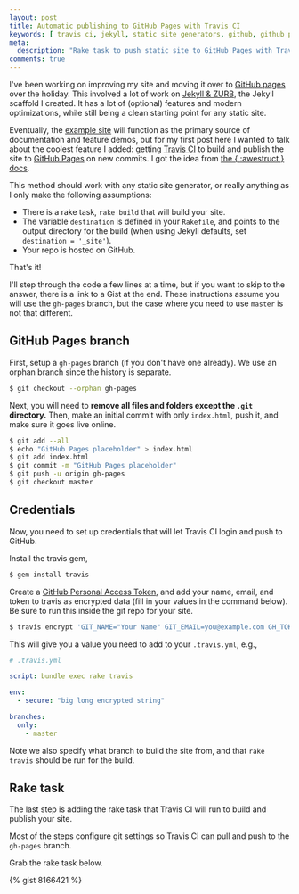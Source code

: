 ```yaml
---
layout: post
title: Automatic publishing to GitHub Pages with Travis CI
keywords: [ travis ci, jekyll, static site generators, github, github pages, git, rake, ruby ]
meta:
  description: "Rake task to push static site to GitHub Pages with Travis CI."
comments: true
---
```


I've been working on improving my site
and moving it over to [GitHub pages](https://pages.github.com/) over the holiday.
This involved a lot of work on [Jekyll & ZURB](https://github.com/razor-x/jekyll-and-zurb),
the Jekyll scaffold I created.
It has a lot of (optional) features and modern optimizations,
while still being a clean starting point for any static site.

Eventually, the [example site](http://io.evansosenko.com/jekyll-and-zurb/)
will function as the primary source of documentation and feature demos,
but for my first post here I wanted to talk about the coolest feature I added:
getting [Travis CI](https://travis-ci.org/) to build and publish the site
to [GitHub Pages](http://pages.github.com/) on new commits.
I got the idea from [the { :awestruct } docs](http://awestruct.org/auto-deploy-to-github-pages/).

This method should work with any static site generator,
or really anything as I only make the following assumptions:

- There is a rake task, `rake build` that will build your site.
- The variable `destination` is defined in your `Rakefile`,
  and points to the output directory for the build
  (when using Jekyll defaults, set `destination = '_site'`).
- Your repo is hosted on GitHub.

That's it!

I'll step through the code a few lines at a time,
but if you want to skip to the answer, there is a link to a Gist at the end.
These instructions assume you will use the `gh-pages` branch,
but the case where you need to use `master` is not that different.

## GitHub Pages branch

First, setup a `gh-pages` branch (if you don't have one already).
We use an orphan branch since the history is separate.

```bash
$ git checkout --orphan gh-pages
```

Next, you will need to **remove all files and folders except the `.git` directory.**
Then, make an initial commit with only `index.html`, push it, and make sure it goes live online.

```bash
$ git add --all
$ echo "GitHub Pages placeholder" > index.html
$ git add index.html
$ git commit -m "GitHub Pages placeholder"
$ git push -u origin gh-pages
$ git checkout master
```

## Credentials

Now, you need to set up credentials that will let Travis CI login and push to GitHub.

Install the travis gem,

```bash
$ gem install travis
```

Create a [GitHub Personal Access Token](https://github.com/settings/applications),
and add your name, email, and token to travis as encrypted data
(fill in your values in the command below).
Be sure to run this inside the git repo for your site.

```bash
$ travis encrypt 'GIT_NAME="Your Name" GIT_EMAIL=you@example.com GH_TOKEN=token'
```

This will give you a value you need to add to your `.travis.yml`, e.g.,

```yaml
# .travis.yml

script: bundle exec rake travis

env:
  - secure: "big long encrypted string"

branches:
  only:
    - master
```

Note we also specify what branch to build the site from,
and that `rake travis` should be run for the build.

## Rake task

The last step is adding the rake task that Travis CI
will run to build and publish your site.

Most of the steps configure git settings so
Travis CI can pull and push to the `gh-pages` branch.

Grab the rake task below.

{% gist 8166421 %}
